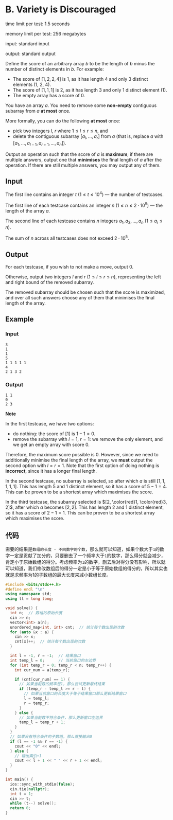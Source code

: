 # B. Variety is Discouraged

time limit per test: 1.5 seconds

memory limit per test: 256 megabytes

input: standard input

output: standard output

Define the score of an arbitrary array $b$ to be the length of $b$ minus the number of distinct elements in $b$. For example:

-   The score of $[1, 2, 2, 4]$ is $1$, as it has length $4$ and only $3$ distinct elements ($1$, $2$, $4$).
-   The score of $[1, 1, 1]$ is $2$, as it has length $3$ and only $1$ distinct element ($1$).
-   The empty array has a score of $0$.

You have an array $a$. You need to remove some **non-empty** contiguous subarray from $a$ **at most** once.

More formally, you can do the following **at most** once:

-   pick two integers $l$, $r$ where $1 \le l \le r \le n$, and
-   delete the contiguous subarray $[a_l,\ldots,a_r]$ from $a$ (that is, replace $a$ with $[a_1,\ldots,a_{l - 1},a_{r + 1},\ldots,a_n]$).

Output an operation such that the score of $a$ is **maximum**; if there are multiple answers, output one that **minimises** the final length of $a$ after the operation. If there are still multiple answers, you may output any of them.

## **Input**

The first line contains an integer $t$ ($1 \le t \le 10^4$) — the number of testcases.

The first line of each testcase contains an integer $n$ ($1 \le n \le 2 \cdot 10^5$) — the length of the array $a$.

The second line of each testcase contains $n$ integers $a_1,a_2,\ldots,a_n$ ($1 \le a_i \le n$).

The sum of $n$ across all testcases does not exceed $2 \cdot 10^5$.

## **Output**

For each testcase, if you wish to not make a move, output $0$.

Otherwise, output two integers $l$ and $r$ ($1 \le l \le r \le n$), representing the left and right bound of the removed subarray.

The removed subarray should be chosen such that the score is maximized, and over all such answers choose any of them that minimises the final length of the array.

## Example

### Input

```
3
1
1
5
1 1 1 1 1
4
2 1 3 2
```

### Output

```
1 1
0
2 3
```

**Note**

In the first testcase, we have two options:

-   do nothing: the score of $[1]$ is $1-1=0$.
-   remove the subarray with $l=1$, $r=1$: we remove the only element, and we get an empty array with score $0$.

Therefore, the maximum score possible is $0$. However, since we need to additionally minimise the final length of the array, we **must** output the second option with $l=r=1$. Note that the first option of doing nothing is **incorrect**, since it has a longer final length.

In the second testcase, no subarray is selected, so after which $a$ is still $[1, 1, 1, 1, 1]$. This has length $5$ and $1$ distinct element, so it has a score of $5 - 1 = 4$. This can be proven to be a shortest array which maximises the score.

In the third testcase, the subarray selected is $[2, \color{red}1, \color{red}3, 2]$, after which $a$ becomes $[2, 2]$. This has length $2$ and $1$ distinct element, so it has a score of $2 - 1 = 1$. This can be proven to be a shortest array which maximises the score.

## 代码

​	需要的结果是`数组的长度 - 不同数字的个数`，那么就可以知道，如果个数大于`1`的数字一定是贡献了加分的，只要删去了一个频率大于`1`的数字，那么得分就会减少，肯定小于原始数组的得分。考虑频率为`1`的数字，删去后对得分没有影响，所以就可以知道，我们修改数组后的得分一定是小于等于原始数组的得分的，所以其实也就是求频率为1的子数组的最大长度来减小数组长度。

```cpp
#include <bits/stdc++.h>
#define endl "\n"
using namespace std;
using ll = long long;

void solve() {
  int n;  // 数组的原始长度
  cin >> n;
  vector<int> a(n);
  unordered_map<int, int> cnt;  // 统计每个数出现的次数
  for (auto &x : a) {
    cin >> x;
    cnt[x]++;  // 统计每个数出现的次数
  }

  int l = -1, r = -1;  // 结果窗口
  int temp_l = 0;      // 当前窗口的左边界
  for (int temp_r = 0; temp_r < n; temp_r++) {
    int cur_num = a[temp_r];

    if (cnt[cur_num] == 1) {
      // 如果当前数的频率是1，那么尝试更新最终结果
      if (temp_r - temp_l >= r - l) {
        // 如果当前窗口的长度大于等于结果窗口那么更新结果窗口
        l = temp_l;
        r = temp_r;
      }
    } else {
      // 如果当前数不符合条件，那么更新窗口左边界
      temp_l = temp_r + 1;
    }
  }
  // 如果没有符合条件的子数组，那么直接输出0
  if (l == -1 && r == -1) {
    cout << "0" << endl;
  } else {
    // 输出索引+1
    cout << l + 1 << " " << r + 1 << endl;
  }
}

int main() {
  ios::sync_with_stdio(false);
  cin.tie(nullptr);
  int t = 1;
  cin >> t;
  while (t--) solve();
  return 0;
}
```

